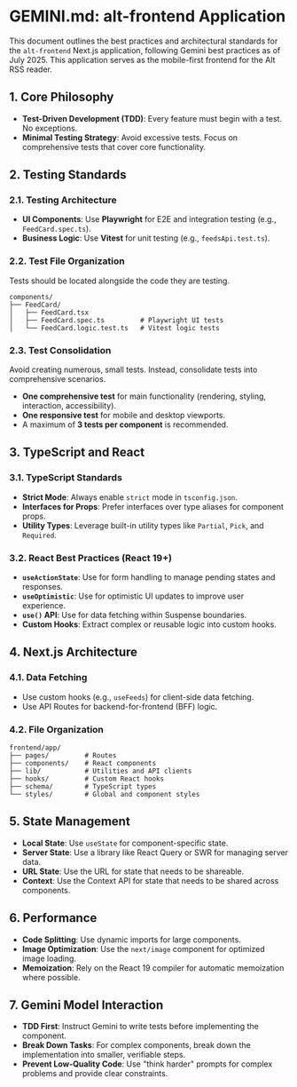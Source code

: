 # GEMINI.md: alt-frontend Application

This document outlines the best practices and architectural standards for the `alt-frontend` Next.js application, following Gemini best practices as of July 2025. This application serves as the mobile-first frontend for the Alt RSS reader.

## 1. Core Philosophy

*   **Test-Driven Development (TDD)**: Every feature must begin with a test. No exceptions.
*   **Minimal Testing Strategy**: Avoid excessive tests. Focus on comprehensive tests that cover core functionality.

## 2. Testing Standards

### 2.1. Testing Architecture

*   **UI Components**: Use **Playwright** for E2E and integration testing (e.g., `FeedCard.spec.ts`).
*   **Business Logic**: Use **Vitest** for unit testing (e.g., `feedsApi.test.ts`).

### 2.2. Test File Organization

Tests should be located alongside the code they are testing.

```
components/
├── FeedCard/
│   ├── FeedCard.tsx
│   ├── FeedCard.spec.ts         # Playwright UI tests
│   └── FeedCard.logic.test.ts   # Vitest logic tests
```

### 2.3. Test Consolidation

Avoid creating numerous, small tests. Instead, consolidate tests into comprehensive scenarios.

*   **One comprehensive test** for main functionality (rendering, styling, interaction, accessibility).
*   **One responsive test** for mobile and desktop viewports.
*   A maximum of **3 tests per component** is recommended.

## 3. TypeScript and React

### 3.1. TypeScript Standards

*   **Strict Mode**: Always enable `strict` mode in `tsconfig.json`.
*   **Interfaces for Props**: Prefer interfaces over type aliases for component props.
*   **Utility Types**: Leverage built-in utility types like `Partial`, `Pick`, and `Required`.

### 3.2. React Best Practices (React 19+)

*   **`useActionState`**: Use for form handling to manage pending states and responses.
*   **`useOptimistic`**: Use for optimistic UI updates to improve user experience.
*   **`use()` API**: Use for data fetching within Suspense boundaries.
*   **Custom Hooks**: Extract complex or reusable logic into custom hooks.

## 4. Next.js Architecture

### 4.1. Data Fetching

*   Use custom hooks (e.g., `useFeeds`) for client-side data fetching.
*   Use API Routes for backend-for-frontend (BFF) logic.

### 4.2. File Organization

```
frontend/app/
├── pages/         # Routes
├── components/    # React components
├── lib/           # Utilities and API clients
├── hooks/         # Custom React hooks
├── schema/        # TypeScript types
└── styles/        # Global and component styles
```

## 5. State Management

*   **Local State**: Use `useState` for component-specific state.
*   **Server State**: Use a library like React Query or SWR for managing server data.
*   **URL State**: Use the URL for state that needs to be shareable.
*   **Context**: Use the Context API for state that needs to be shared across components.

## 6. Performance

*   **Code Splitting**: Use dynamic imports for large components.
*   **Image Optimization**: Use the `next/image` component for optimized image loading.
*   **Memoization**: Rely on the React 19 compiler for automatic memoization where possible.

## 7. Gemini Model Interaction

*   **TDD First**: Instruct Gemini to write tests before implementing the component.
*   **Break Down Tasks**: For complex components, break down the implementation into smaller, verifiable steps.
*   **Prevent Low-Quality Code**: Use "think harder" prompts for complex problems and provide clear constraints.